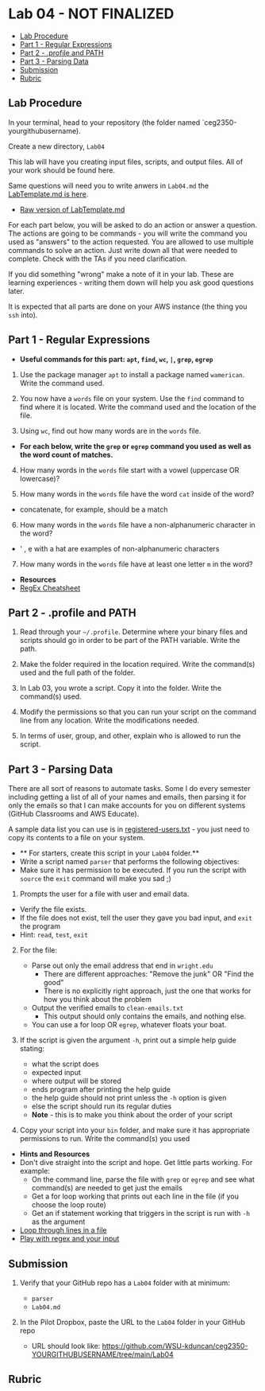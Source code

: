 # Lab 04 - NOT FINALIZED

- [Lab Procedure](#Lab-Procedure)
- [Part 1 - Regular Expressions](#Part-1---Regular-Expressions)
- [Part 2 - .profile and PATH](#Part-2---.profile-and-PATH)
- [Part 3 - Parsing Data](#Part-3---Parsing-Data)
- [Submission](#Submission)
- [Rubric](#Rubric)

## Lab Procedure

In your terminal, head to your repository (the folder named `ceg2350-yourgithubusername).

Create a new directory, `Lab04`

This lab will have you creating input files, scripts, and output files.  All of your work should be found here.

Same questions will need you to write anwers in `Lab04.md` the [LabTemplate.md is here](LabTemplate.md).
   - [Raw version of LabTemplate.md](https://raw.githubusercontent.com/pattonsgirl/Fall2021-CEG2350/main/Labs/Lab04/LabTemplate.md)

For each part below, you will be asked to do an action or answer a question.  The actions are going to be commands - you will write the command you used as "answers" to the action requested.  You are allowed to use multiple commands to solve an action.  Just write down all that were needed to complete.  Check with the TAs if you need clarification.

If you did something "wrong" make a note of it in your lab. These are learning experiences - writing them down will help you ask good questions later. 

It is expected that all parts are done on your AWS instance (the thing you `ssh` into).

## Part 1 - Regular Expressions

- **Useful commands for this part: `apt`, `find`, `wc`, `|`, `grep`, `egrep`**

1. Use the package manager `apt` to install a package named `wamerican`. Write the command used.

2. You now have a `words` file on your system.  Use the `find` command to find where it is located.  Write the command used and the location of the file.

3. Using `wc`, find out how many words are in the `words` file.

- **For each below, write the `grep` or `egrep` command you used as well as the word count of matches.**

4. How many words in the `words` file start with a vowel (uppercase OR lowercase)?

5. How many words in the `words` file have the word `cat` inside of the word?
  - concatenate, for example, should be a match

6. How many words in the `words` file have a non-alphanumeric character in the word?
  - ' , e with a hat are examples of non-alphanumeric characters

7. How many words in the `words` file have at least one letter `m` in the word?

- **Resources**
- [RegEx Cheatsheet](http://web.mit.edu/hackl/www/lab/turkshop/slides/regex-cheatsheet.pdf)

## Part 2 - .profile and PATH 

1. Read through your `~/.profile`.  Determine where your binary files and scripts should go in order to be part of the PATH variable.  Write the path.

2. Make the folder required in the location required.  Write the command(s) used and the full path of the folder.

3. In Lab 03, you wrote a script.  Copy it into the folder.  Write the command(s) used.

4. Modify the permissions so that you can run your script on the command line from any location.  Write the modifications needed.  

5. In terms of user, group, and other, explain who is allowed to run the script.

## Part 3 - Parsing Data

There are all sort of reasons to automate tasks.  Some I do every semester including getting a list of all of your names and emails, then parsing it for only the emails so that I can make accounts for you on different systems (GitHub Classrooms and AWS Educate).  

A sample data list you can use is in [registered-users.txt](registered-users.txt) - you just need to copy its contents to a file on your system.

- ** For starters, create this script in your `Lab04` folder.**
- Write a script named `parser` that performs the following objectives:
- Make sure it has permission to be executed.  If you run the script with `source` the `exit` command will make you sad ;)

1. Prompts the user for a file with user and email data.
  - Verify the file exists.  
  - If the file does not exist, tell the user they gave you bad input, and `exit` the program
  - Hint: `read`, `test`, `exit`

2. For the file:  
    - Parse out only the email address that end in `wright.edu`
      - There are different approaches: "Remove the junk" OR "Find the good"
      - There is no explicitly right approach, just the one that works for how you think about the problem
    - Output the verified emails to `clean-emails.txt`
      - This output should only contains the emails, and nothing else.
    - You can use a for loop OR `egrep`, whatever floats your boat.

3. If the script is given the argument `-h`, print out a simple help guide stating:
    - what the script does
    - expected input
    - where output will be stored
    - ends program after printing the help guide
    - the help guide should not print unless the `-h` option is given
    - else the script should run its regular duties
    - **Note** - this is to make you think about the order of your script

4. Copy your script into your `bin` folder, and make sure it has appropriate permissions to run.  Write the command(s) you used

- **Hints and Resources**
- Don't dive straight into the script and hope.  Get little parts working.  For example:
  - On the command line, parse the file with `grep` or `egrep` and see what command(s) are needed to get just the emails
  - Get a for loop working that prints out each line in the file (if you choose the loop route)
  - Get an if statement working that triggers in the script is run with `-h` as the argument
- [Loop through lines in a file](https://codefather.tech/blog/bash-loop-through-lines-file/)
- [Play with regex and your input](https://regex101.com/)

## Submission

1. Verify that your GitHub repo has a `Lab04` folder with at minimum:
   - `parser`
   - `Lab04.md`

2. In the Pilot Dropbox, paste the URL to the `Lab04` folder in your GitHub repo
    - URL should look like: https://github.com/WSU-kduncan/ceg2350-YOURGITHUBUSERNAME/tree/main/Lab04

## Rubric

